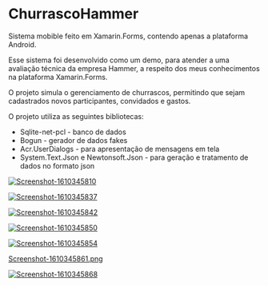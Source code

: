 # ChurrascoHammer

Sistema mobible feito em Xamarin.Forms, contendo apenas a plataforma Android. 

Esse sistema foi desenvolvido como um demo, para atender a uma avaliação técnica da empresa Hammer, a respeito dos meus conhecimentos na plataforma Xamarin.Forms.

O projeto simula o gerenciamento de churrascos, permitindo que sejam cadastrados novos participantes, convidados e gastos.

O projeto utiliza as seguintes bibliotecas:

- Sqlite-net-pcl - banco de dados
- Bogun - gerador de dados fakes
- Acr.UserDialogs - para apresentação de mensagens em tela
- System.Text.Json e Newtonsoft.Json - para geração e tratamento de dados no formato json

<a href='https://postimg.cc/vgx8Wq3H' target='_blank'><img src='https://i.postimg.cc/vgx8Wq3H/Screenshot-1610345810.png' border='0' alt='Screenshot-1610345810'/></a>

<a href='https://postimg.cc/jnhpNy0S' target='_blank'><img src='https://i.postimg.cc/jnhpNy0S/Screenshot-1610345837.png' border='0' alt='Screenshot-1610345837'/></a>

<a href='https://postimg.cc/RNSFYR0G' target='_blank'><img src='https://i.postimg.cc/RNSFYR0G/Screenshot-1610345842.png' border='0' alt='Screenshot-1610345842'/></a>

<a href='https://postimg.cc/TKhPd3gD' target='_blank'><img src='https://i.postimg.cc/TKhPd3gD/Screenshot-1610345850.png' border='0' alt='Screenshot-1610345850'/></a>

<a href='https://postimg.cc/phMVJQ7f' target='_blank'><img src='https://i.postimg.cc/phMVJQ7f/Screenshot-1610345854.png' border='0' alt='Screenshot-1610345854'/></a>

[Screenshot-1610345861.png](https://postimg.cc/nsBprjzC)

<a href='https://postimg.cc/pprv81rN' target='_blank'><img src='https://i.postimg.cc/pprv81rN/Screenshot-1610345868.png' border='0' alt='Screenshot-1610345868'/></a>
